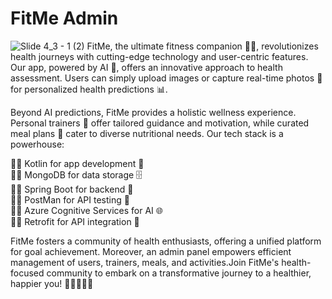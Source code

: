 # FitMe Admin

![Slide 4_3 - 1 (2)](https://github.com/moshdev2213/ICare-Medicals/assets/103739510/a6d70080-2d4a-4e9e-a60a-1e53e4d4a73e)
FitMe, the ultimate fitness companion 🏋️‍♂️, revolutionizes health journeys with cutting-edge technology and user-centric features. Our app, powered by AI 🤖, offers an innovative approach to health assessment. Users can simply upload images or capture real-time photos 📸 for personalized health predictions 📊.

Beyond AI predictions, FitMe provides a holistic wellness experience. Personal trainers 👟 offer tailored guidance and motivation, while curated meal plans 🥙 cater to diverse nutritional needs. Our tech stack is a powerhouse:

🏋️‍♂️ Kotlin for app development 📱  
🏋️‍♂️ MongoDB for data storage 🗄️  
🏋️‍♂️ Spring Boot for backend 🚀  
🏋️‍♂️ PostMan for API testing 📡  
🏋️‍♂️ Azure Cognitive Services for AI 🌐  
🏋️‍♂️ Retrofit for API integration 📡  

FitMe fosters a community of health enthusiasts, offering a unified platform for goal achievement. Moreover, an admin panel empowers efficient management of users, trainers, meals, and activities.Join FitMe's health-focused community to embark on a transformative journey to a healthier, happier you! 🌟🏃‍♀️🥦🎉
